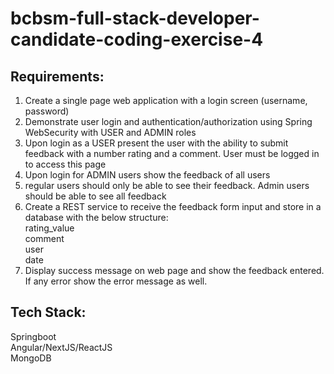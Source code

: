 # bcbsm-full-stack-developer-candidate-coding-exercise-4  
  
## Requirements:
1.	Create a single page web application with a login screen (username, password)
2.	Demonstrate user login and authentication/authorization using Spring WebSecurity with USER and ADMIN roles
3.	Upon login as a USER present the user with the ability to submit feedback with a number rating and a comment. User must be logged in to access this page
4.	Upon login for ADMIN users show the feedback of all users
5.	regular users should only be able to see their feedback. Admin users should be able to see all feedback
6.	Create a REST service to receive the feedback form input and store in a database with the below structure:  
rating_value    
comment  
user  
date  
7.	Display success message on web page and show the feedback entered. If any error show the error message as well.

## Tech Stack:  
Springboot  
Angular/NextJS/ReactJS  
MongoDB
